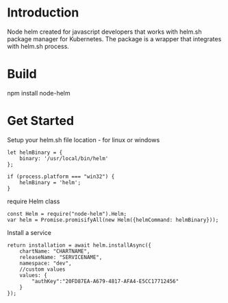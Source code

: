 # Introduction 
Node helm created for javascript developers that works with helm.sh package manager for Kubernetes.
The package is a wrapper that integrates with helm.sh process.
# Build
npm install node-helm

# Get Started

Setup your helm.sh file location - for linux or windows
```
let helmBinary = {
    binary: '/usr/local/bin/helm'
};

if (process.platform === "win32") {
    helmBinary = 'helm';
}
```

require Helm class
```
const Helm = require("node-helm").Helm;
var helm = Promise.promisifyAll(new Helm({helmCommand: helmBinary}));
```


Install a service
```
return installation = await helm.installAsync({
    chartName: "CHARTNAME",
    releaseName: "SERVICENAME",        
    namespace: "dev",        
    //custom values
    values: {
        "authKey":"20FD87EA-A679-4817-AFA4-E5CC17712456"
    }
});  
```

